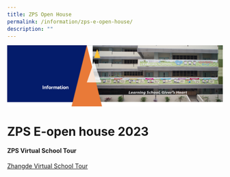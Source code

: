 ```yaml
---
title: ZPS Open House
permalink: /information/zps-e-open-house/
description: ""
---
```

<img src="/images/Information.png">

# ZPS E-open house 2023

<h4><strong>ZPS Virtual School Tour</strong></h4>

[Zhangde Virtual School Tour](https://4d.silversea-media.com/zps360/)
